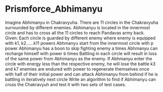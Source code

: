 # Prismforce_Abhimanyu

Imagine Abhimanyu in Chakravyuha. There are 11 circles in the Chakravyuha surrounded by different enemies. Abhimanyu is located in the innermost circle and has to cross all the 11 circles to reach Pandavas army back.
Given:
Each circle is guarded by different enemy where enemy is equipped with k1, k2……k11 powers
Abhmanyu start from the innermost circle with p power
Abhimanyu has a boon to skip fighting enemy a times
Abhmanyu can recharge himself with power b times
Battling in each circle will result in loss of the same power from Abhimanyu as the enemy. If Abhmanyu enter the circle with energy less than the respective enemy, he will lose the battle k3 and k7 enemies are endured with power to regenerate themselves once with half of their initial power and can attack Abhimanyu from behind if he is battling in iteratively next circle
Write an algorithm to find if Abhimanyu can cross the Chakravyuh and test it with two sets of test cases.
